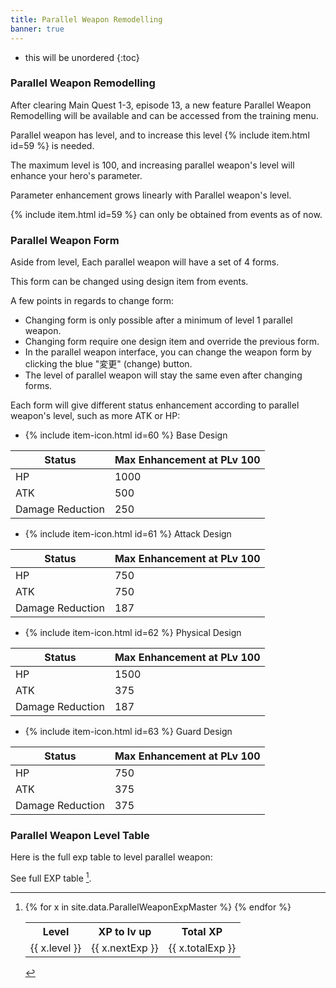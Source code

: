 ```yaml
---
title: Parallel Weapon Remodelling
banner: true
---
```


* this will be unordered
{:toc}

### Parallel Weapon Remodelling

After clearing Main Quest 1-3, episode 13, a new feature Parallel Weapon Remodelling will be available and can be accessed from the training menu.

Parallel weapon has level, and to increase this level {% include item.html id=59 %} is needed.

The maximum level is 100, and increasing parallel weapon's level will enhance your hero's parameter.

Parameter enhancement grows linearly with Parallel weapon's level.

{% include item.html id=59 %} can only be obtained from events as of now.

### Parallel Weapon Form

Aside from level, Each parallel weapon will have a set of 4 forms.

This form can be changed using design item from events.

A few points in regards to change form:

- Changing form is only possible after a minimum of level 1 parallel weapon.
- Changing form require one design item and override the previous form.
- In the parallel weapon interface, you can change the weapon form by clicking the blue "変更" (change) button.
- The level of parallel weapon will stay the same even after changing forms.

Each form will give different status enhancement according to parallel weapon's level, such as more ATK or HP:

- {% include item-icon.html id=60 %} Base Design

| Status           | Max Enhancement at PLv 100 |
|------------------|----------------------------|
| HP               | 1000                       |
| ATK              | 500                        |
| Damage Reduction | 250                        |


- {% include item-icon.html id=61 %} Attack Design

| Status           | Max Enhancement at PLv 100 |
|------------------|----------------------------|
| HP               | 750                        |
| ATK              | 750                        |
| Damage Reduction | 187                        |


- {% include item-icon.html id=62 %} Physical Design

| Status           | Max Enhancement at PLv 100 |
|------------------|----------------------------|
| HP               | 1500                       |
| ATK              | 375                        |
| Damage Reduction | 187                        |


- {% include item-icon.html id=63 %} Guard Design

| Status           | Max Enhancement at PLv 100 |
|------------------|----------------------------|
| HP               | 750                        |
| ATK              | 375                        |
| Damage Reduction | 375                        |

### Parallel Weapon Level Table

Here is the full exp table to level parallel weapon:

See full EXP table [^bigtable].

[^bigtable]:
    <table>
    <tr>
      <th>Level</th><th>XP to lv up</th><th>Total XP</th>
    </tr>
    {% for x in site.data.ParallelWeaponExpMaster %}
    <tr>
      <td>{{ x.level }}</td><td>{{ x.nextExp }}</td><td>{{ x.totalExp }}</td>
    </tr>
    {% endfor %}
    </table>
